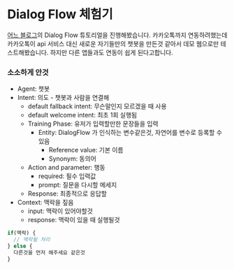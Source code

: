 # Dialog Flow 체험기

[어느 블로그](http://codevkr.tistory.com/77?category=748958)의 Dialog Flow 튜토리얼을 진행해봤습니다. 카카오톡까지 연동하려했는데 카카오톡이 api 서비스 대신 새로운 자기들만의 챗봇을 만든것 같아서 데모 웹으로만 테스트해봤습니다. 하지만 다른 앱들과도 연동이 쉽게 된다고합니다.

### 소소하게 안것

* Agent: 챗봇
* Intent: 의도 - 챗봇과 사람을 연결해
  * default fallback intent: 무슨말인지 모르겠을 때 사용
  * default welcome intent: 최초 1회 실행됨
  * Training Phase: 유저가 입력할만한 문장들을 입력
    * Entity: DialogFlow 가 인식하는 변수같은것, 자연어를 변수로 등록할 수 있음
      * Reference value: 기본 이름
      * Synonym: 동의어
  * Action and parameter: 행동
    * required: 필수 입력값
    * prompt: 질문을 다시할 메세지
  * Response: 최종적으로 응답할
* Context: 맥락을 짚음
  * input: 맥락이 있어야할것
  * response: 맥락이 있을 때 실행될것

```js
if(맥락) {
  // 맥락될 처리
} else {
  다른것을 먼저 해주세요 같은것
}
```
